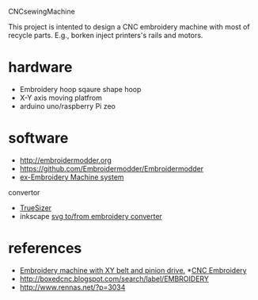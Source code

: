 CNCsewingMachine

This project is intented to design a CNC embroidery machine with most of recycle parts. E.g., borken inject printers's rails and motors.

# hardware

* Embroidery hoop
sqaure shape hoop 
* X-Y axis moving platfrom
* arduino uno/raspberry Pi zeo

# software

* http://embroidermodder.org
* https://github.com/Embroidermodder/Embroidermodder
* [ex-Embroidery Machine system](https://sourceforge.net/projects/hvembroider/files/early%20files/still%20early/)

convertor
* [TrueSizer](https://www.wilcom.com/en-us/products/truesizerproducts.aspx)
* inkscape [svg to/from embroidery converter](http://www.inkscapeforum.com/viewtopic.php?t=4776)

# references

* [Embroidery machine with XY belt and pinion drive.](http://www.openbuilds.com/builds/embroidery-machine-with-xy-belt-and-pinion-drive.691/)
*[CNC Embroidery](https://sites.google.com/site/3dprinterlist/other-machines/embroidery-machine/cnc-embroidery)
* http://boxedcnc.blogspot.com/search/label/EMBROIDERY
* http://www.rennas.net/?p=3034
